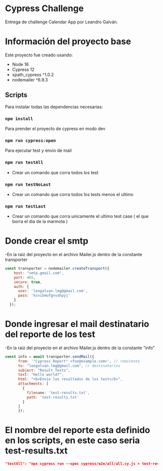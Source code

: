 # Cypress Challenge 
Entrega de challenge Calendar App por Leandro Galván.

# Información del proyecto base

Este proyecto fue creado usando:
- Node 16
- Cypress 12
- xpath_cypress ^1.0.2
- nodemailer ^6.9.3

## Scripts

Para instalar todas las dependencias necesarias:
### `npm install`

Para prender el proyecto de cypress en modo dev
### `npm run cypress:open`

Para ejecutar test y envio de mail

###  `npm run testAll`
- Crear un comando que corra todos los test

###  `npm run testNoLast`
- Crear un comando que corra todos los tests menos el ultimo

###  `npm run testLast`
- Crear un comando que corra unicamente el ultimo test case ( el que borra el dia de la marmota )

# Donde crear el smtp

-En la raiz del proyecto en el archivo Mailer.js dentro de la constante transporter 

```js
const transporter = nodemailer.createTransport({
    host: "smtp.gmail.com",
    port: 465,
    secure: true,
    auth: {
      user: 'leogalvan.lmg@gmail.com',
      pass: 'ksvibmufgnvahpyj'
    }
  });
```

# Donde ingresar el mail destinatario del reporte de los test

-En la raiz del proyecto en el archivo Mailer.js dentro de la constante "info"

```js
const info = await transporter.sendMail({
      from: '"Cypress Report" <foo@example.com>', // remitente
      to: "leogalvan.lmg@gmail.com", // destinatarios
      subject: "Result Tests", 
      text: "Hello world?", 
      html: "<b>Envio los resultados de los test</b>",
      attachments: [
        {
          filename: 'test-results.txt',
          path: 'test-results.txt'
        }
      ]
      });
```

# El nombre del reporte esta definido en los scripts, en este caso seria test-results.txt

```json
"testAll": "npx cypress run --spec cypress/e2e/all/all.cy.js > test-results.txt && node Mailer.js",
```
